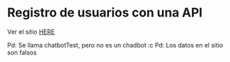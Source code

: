 
# Registro de usuarios con una API

Ver el sitio [HERE](https://viikecp.github.io/chatbotTest/)


Pd: Se llama chatbotTest, pero no es un chadbot :c
Pd: Los datos en el sitio son falsos

